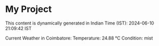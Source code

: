 # My Project

This content is dynamically generated in Indian Time (IST): 2024-06-10 21:09:42 IST


Current Weather in Coimbatore:
Temperature: 24.88 °C
Condition: mist
